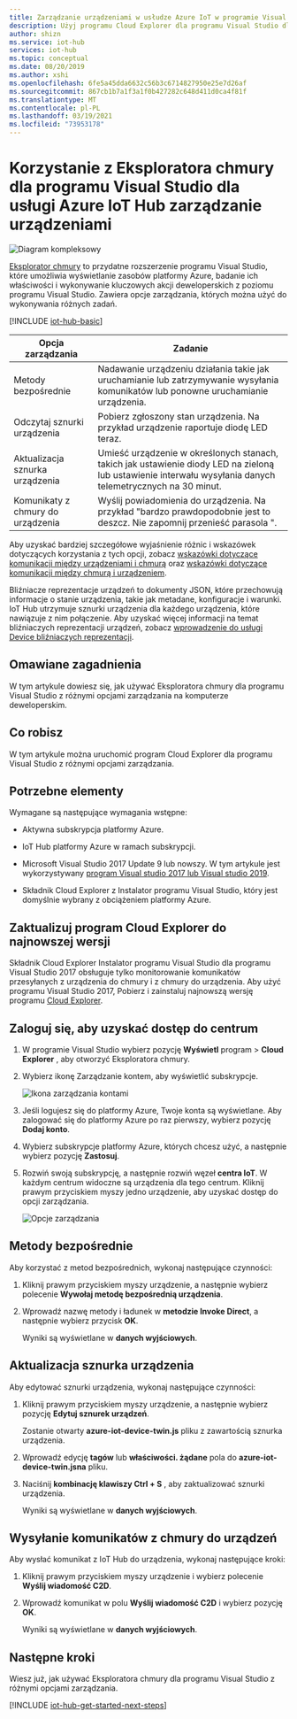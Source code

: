 ```yaml
---
title: Zarządzanie urządzeniami w usłudze Azure IoT w programie Visual Studio Cloud Explorer
description: Użyj programu Cloud Explorer dla programu Visual Studio dla usługi Azure IoT Hub zarządzanie urządzeniami, w tym metod bezpośrednich i opcji zarządzania żądanymi właściwościami sznurka.
author: shizn
ms.service: iot-hub
services: iot-hub
ms.topic: conceptual
ms.date: 08/20/2019
ms.author: xshi
ms.openlocfilehash: 6fe5a45dda6632c56b3c6714827950e25e7d26af
ms.sourcegitcommit: 867cb1b7a1f3a1f0b427282c648d411d0ca4f81f
ms.translationtype: MT
ms.contentlocale: pl-PL
ms.lasthandoff: 03/19/2021
ms.locfileid: "73953178"
---
```

# <a name="use-cloud-explorer-for-visual-studio-for-azure-iot-hub-device-management"></a>Korzystanie z Eksploratora chmury dla programu Visual Studio dla usługi Azure IoT Hub zarządzanie urządzeniami

![Diagram kompleksowy](media/iot-hub-device-management-visual-studio/iot-e2e-simple.png)

[Eksplorator chmury](https://marketplace.visualstudio.com/items?itemName=ms-azuretools.CloudExplorerForVS) to przydatne rozszerzenie programu Visual Studio, które umożliwia wyświetlanie zasobów platformy Azure, badanie ich właściwości i wykonywanie kluczowych akcji deweloperskich z poziomu programu Visual Studio. Zawiera opcje zarządzania, których można użyć do wykonywania różnych zadań.

[!INCLUDE [iot-hub-basic](../../includes/iot-hub-basic-whole.md)]

| Opcja zarządzania          | Zadanie                    |
|----------------------------|--------------------------------|
| Metody bezpośrednie             | Nadawanie urządzeniu działania takie jak uruchamianie lub zatrzymywanie wysyłania komunikatów lub ponowne uruchamianie urządzenia.                                        |
| Odczytaj sznurki urządzenia           | Pobierz zgłoszony stan urządzenia. Na przykład urządzenie raportuje diodę LED teraz.                                    |
| Aktualizacja sznurka urządzenia         | Umieść urządzenie w określonych stanach, takich jak ustawienie diody LED na zieloną lub ustawienie interwału wysyłania danych telemetrycznych na 30 minut.         |
| Komunikaty z chmury do urządzenia   | Wyślij powiadomienia do urządzenia. Na przykład "bardzo prawdopodobnie jest to deszcz. Nie zapomnij przenieść parasola ".              |

Aby uzyskać bardziej szczegółowe wyjaśnienie różnic i wskazówek dotyczących korzystania z tych opcji, zobacz [wskazówki dotyczące komunikacji między urządzeniami i chmurą](iot-hub-devguide-d2c-guidance.md) oraz [wskazówki dotyczące komunikacji między chmurą i urządzeniem](iot-hub-devguide-c2d-guidance.md).

Bliźniacze reprezentacje urządzeń to dokumenty JSON, które przechowują informacje o stanie urządzenia, takie jak metadane, konfiguracje i warunki. IoT Hub utrzymuje sznurki urządzenia dla każdego urządzenia, które nawiązuje z nim połączenie. Aby uzyskać więcej informacji na temat bliźniaczych reprezentacji urządzeń, zobacz [wprowadzenie do usługi Device bliźniaczych reprezentacji](iot-hub-node-node-twin-getstarted.md).

## <a name="what-you-learn"></a>Omawiane zagadnienia

W tym artykule dowiesz się, jak używać Eksploratora chmury dla programu Visual Studio z różnymi opcjami zarządzania na komputerze deweloperskim.

## <a name="what-you-do"></a>Co robisz

W tym artykule można uruchomić program Cloud Explorer dla programu Visual Studio z różnymi opcjami zarządzania.

## <a name="what-you-need"></a>Potrzebne elementy

Wymagane są następujące wymagania wstępne:

- Aktywna subskrypcja platformy Azure.

- IoT Hub platformy Azure w ramach subskrypcji.

- Microsoft Visual Studio 2017 Update 9 lub nowszy. W tym artykule jest wykorzystywany [program Visual studio 2017 lub Visual studio 2019](https://www.visualstudio.com/vs/).

- Składnik Cloud Explorer z Instalator programu Visual Studio, który jest domyślnie wybrany z obciążeniem platformy Azure.

## <a name="update-cloud-explorer-to-latest-version"></a>Zaktualizuj program Cloud Explorer do najnowszej wersji

Składnik Cloud Explorer Instalator programu Visual Studio dla programu Visual Studio 2017 obsługuje tylko monitorowanie komunikatów przesyłanych z urządzenia do chmury i z chmury do urządzenia. Aby użyć programu Visual Studio 2017, Pobierz i zainstaluj najnowszą wersję programu [Cloud Explorer](https://marketplace.visualstudio.com/items?itemName=ms-azuretools.CloudExplorerForVS).

## <a name="sign-in-to-access-your-hub"></a>Zaloguj się, aby uzyskać dostęp do centrum

1. W programie Visual Studio wybierz pozycję **Wyświetl** program  >  **Cloud Explorer** , aby otworzyć Eksploratora chmury.

1. Wybierz ikonę Zarządzanie kontem, aby wyświetlić subskrypcje.

    ![Ikona zarządzania kontami](media/iot-hub-visual-studio-cloud-device-messaging/account-management-icon.png)

1. Jeśli logujesz się do platformy Azure, Twoje konta są wyświetlane. Aby zalogować się do platformy Azure po raz pierwszy, wybierz pozycję **Dodaj konto**.

1. Wybierz subskrypcje platformy Azure, których chcesz użyć, a następnie wybierz pozycję **Zastosuj**.

1. Rozwiń swoją subskrypcję, a następnie rozwiń węzeł **centra IoT**.  W każdym centrum widoczne są urządzenia dla tego centrum. Kliknij prawym przyciskiem myszy jedno urządzenie, aby uzyskać dostęp do opcji zarządzania.

    ![Opcje zarządzania](media/iot-hub-device-management-visual-studio/management-options-vs2019.png)

## <a name="direct-methods"></a>Metody bezpośrednie

Aby korzystać z metod bezpośrednich, wykonaj następujące czynności:

1. Kliknij prawym przyciskiem myszy urządzenie, a następnie wybierz polecenie **Wywołaj metodę bezpośrednią urządzenia**.

1. Wprowadź nazwę metody i ładunek w **metodzie Invoke Direct**, a następnie wybierz przycisk **OK**.

    Wyniki są wyświetlane w **danych wyjściowych**.

## <a name="update-device-twin"></a>Aktualizacja sznurka urządzenia

Aby edytować sznurki urządzenia, wykonaj następujące czynności:

1. Kliknij prawym przyciskiem myszy urządzenie, a następnie wybierz pozycję **Edytuj sznurek urządzeń**.

   Zostanie otwarty **azure-iot-device-twin.js** pliku z zawartością sznurka urządzenia.

1. Wprowadź edycję **tagów** lub **właściwości. żądane** pola do **azure-iot-device-twin.jsna** pliku.

1. Naciśnij **kombinację klawiszy Ctrl + S** , aby zaktualizować sznurki urządzenia.

   Wyniki są wyświetlane w **danych wyjściowych**.

## <a name="send-cloud-to-device-messages"></a>Wysyłanie komunikatów z chmury do urządzeń

Aby wysłać komunikat z IoT Hub do urządzenia, wykonaj następujące kroki:

1. Kliknij prawym przyciskiem myszy urządzenie i wybierz polecenie **Wyślij wiadomość C2D**.

1. Wprowadź komunikat w polu **Wyślij wiadomość C2D** i wybierz pozycję **OK**.

   Wyniki są wyświetlane w **danych wyjściowych**.

## <a name="next-steps"></a>Następne kroki

Wiesz już, jak używać Eksploratora chmury dla programu Visual Studio z różnymi opcjami zarządzania.

[!INCLUDE [iot-hub-get-started-next-steps](../../includes/iot-hub-get-started-next-steps.md)]
